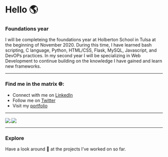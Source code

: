 # Hello :earth_americas:

<!--
**veeteeran/veeteeran** is a ✨ _special_ ✨ repository because its `README.md` (this file) appears on your GitHub profile.

Here are some ideas to get you started:

- 🔭 I’m currently working on ...
- 🌱 I’m currently learning ...
- 👯 I’m looking to collaborate on ...
- 🤔 I’m looking for help with ...
- 💬 Ask me about ...
- 📫 How to reach me: ...
- 😄 Pronouns: ...
- ⚡ Fun fact: ...
-->
### Foundations year
I will be completeing the foundations year at Holberton School in Tulsa at the beginning of November 2020. During this time, I have learned bash scripting, C language, Python, HTML/CSS, Flask, MySQL, Javascript, and DevOPs practices. In my second year I will be specializing in Web Development to continue building on the knowledge I have gained and learn new frameworks.

---
### Find me in the matrix :globe_with_meridians::
* Connect with me on [LinkedIn](https://www.linkedin.com/in/viet-t/)
* Follow me on [Twitter](https://twitter.com/veeteeran)
* Visit my [portfolio](https://veeteeran.github.io/portfolio/)

---
<a href="https://github.com/veeteeran">
  <img align="center" src="https://github-readme-stats.vercel.app/api/top-langs/?username=veeteeran&theme=tokyonight" />
</a>
<a href="https://github.com/veeteeran">
  <img align="center" src="https://github-readme-stats.vercel.app/api?username=veeteeran&show_icons=true&theme=tokyonight&hide=stars,issues" />
</a>

---
### Explore
Have a look around :eyes: at the projects I've worked on so far.
